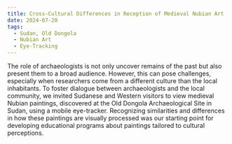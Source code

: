 ```yaml
---
title: Cross-Cultural Differences in Reception of Medieval Nubian Art
date: 2024-07-20
tags:
  - Sudan, Old Dongola
  - Nubian Art
  - Eye-Tracking
---
```


The role of archaeologists is not only uncover remains of the past but also present them to a broad audience. However, this can pose challenges, especially when researchers come from a different culture than the local inhabitants. To foster dialogue between archaeologists and the local community, we invited Sudanese and Western visitors to view medieval Nubian paintings, discovered at the Old Dongola Archaeological Site in Sudan, using a mobile eye-tracker. Recognizing similarities and differences in how these paintings are visually processed was our starting point for developing educational programs about paintings tailored to cultural perceptions.

<!--more-->
